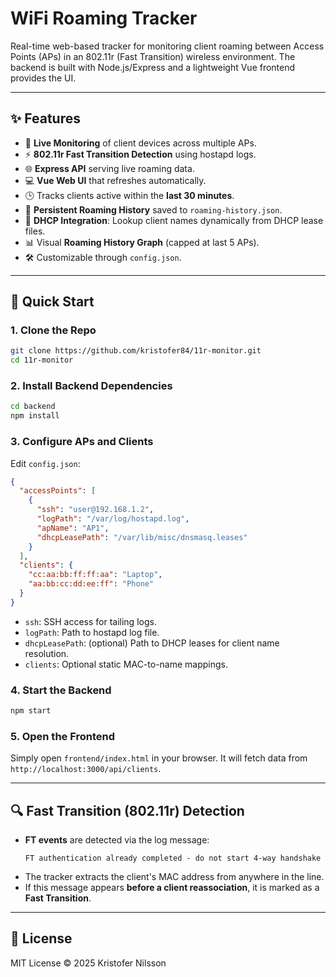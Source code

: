 # WiFi Roaming Tracker

Real-time web-based tracker for monitoring client roaming between Access Points (APs) in an 802.11r (Fast Transition) wireless environment. The backend is built with Node.js/Express and a lightweight Vue frontend provides the UI.

---

## ✨ Features

- 🚐 **Live Monitoring** of client devices across multiple APs.
- ⚡ **802.11r Fast Transition Detection** using hostapd logs.
- 🌐 **Express API** serving live roaming data.
- 💻 **Vue Web UI** that refreshes automatically.
- 🕒 Tracks clients active within the **last 30 minutes**.
- 📜 **Persistent Roaming History** saved to `roaming-history.json`.
- 🧠 **DHCP Integration**: Lookup client names dynamically from DHCP lease files.
- 📊 Visual **Roaming History Graph** (capped at last 5 APs).
- 🛠️ Customizable through `config.json`.

---

## 🚀 Quick Start

### 1. Clone the Repo
```bash
git clone https://github.com/kristofer84/11r-monitor.git
cd 11r-monitor
```

### 2. Install Backend Dependencies
```bash
cd backend
npm install
```

### 3. Configure APs and Clients
Edit `config.json`:
```json
{
  "accessPoints": [
    {
      "ssh": "user@192.168.1.2",
      "logPath": "/var/log/hostapd.log",
      "apName": "AP1",
      "dhcpLeasePath": "/var/lib/misc/dnsmasq.leases"
    }
  ],
  "clients": {
    "cc:aa:bb:ff:ff:aa": "Laptop",
    "aa:bb:cc:dd:ee:ff": "Phone"
  }
}
```

- `ssh`: SSH access for tailing logs.
- `logPath`: Path to hostapd log file.
- `dhcpLeasePath`: (optional) Path to DHCP leases for client name resolution.
- `clients`: Optional static MAC-to-name mappings.

### 4. Start the Backend
```bash
npm start
```

### 5. Open the Frontend
Simply open `frontend/index.html` in your browser. It will fetch data from `http://localhost:3000/api/clients`.

---

## 🔍 Fast Transition (802.11r) Detection
- **FT events** are detected via the log message:
  ```
  FT authentication already completed - do not start 4-way handshake
  ```
- The tracker extracts the client's MAC address from anywhere in the line.
- If this message appears **before a client reassociation**, it is marked as a **Fast Transition**.

---

## 📜 License
MIT License © 2025 Kristofer Nilsson

